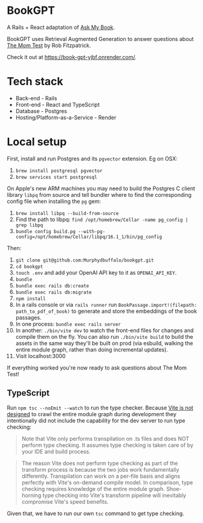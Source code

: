 # BookGPT
A Rails + React adaptation of [Ask My Book](https://github.com/slavingia/askmybook).

BookGPT uses Retrieval Augmented Generation to answer questions about [The Mom Test](https://www.momtestbook.com/) by Rob Fitzpatrick.

Check it out at https://book-gpt-yjbf.onrender.com/.

# Tech stack
- Back-end - Rails
- Front-end - React and TypeScript
- Database - Postgres
- Hosting/Platform-as-a-Service - Render

# Local setup
First, install and run Postgres and its `pgvector` extension. Eg on OSX:
1. `brew install postgresql pgvector`
1. `brew services start postgresql`

On Apple's new ARM machines you may need to build the Postgres C client library `libpq` from source and tell bundler where to find the corresponding config file when installing the `pg` gem:
1. `brew install libpq --build-from-source`
1. Find the path to libpq: `find /opt/homebrew/Cellar -name pg_config | grep libpq`
1. `bundle config build.pg --with-pg-config=/opt/homebrew/Cellar/libpq/16.1_1/bin/pg_config`

Then:
1. `git clone git@github.com:Murphydbuffalo/bookgpt.git`
1. `cd bookgpt`
1. `touch .env` and add your OpenAI API key to it as `OPENAI_API_KEY`.
1. `bundle`
1. `bundle exec rails db:create`
1. `bundle exec rails db:migrate`
1. `npm install`
1. In a rails console or via `rails runner` run `BookPassage.import!(filepath: path_to_pdf_of_book)` to generate and store the embeddings of the book passages.
1. In one process: `bundle exec rails server`
1. In another: `./bin/vite dev` to watch the front-end files for changes and compile them on the fly. You can also run `./bin/vite build` to build the assets in the same way they'll be built on prod (via esbuild, walking the entire module graph, rather than doing incremental updates).
1. Visit localhost:3000

If everything worked you're now ready to ask questions about The Mom Test!

## TypeScript
Run `npm tsc --noEmit --watch` to run the type checker. Because [Vite is not designed](https://vitejs.dev/guide/features.html#typescript) to crawl the entire module graph during development they intentionally did not include the capability for the dev server to run type checking:
>Note that Vite only performs transpilation on .ts files and does NOT perform type checking. It assumes type checking is taken care of by your IDE and build process.

>The reason Vite does not perform type checking as part of the transform process is because the two jobs work fundamentally differently. Transpilation can work on a per-file basis and aligns perfectly with Vite's on-demand compile model. In comparison, type checking requires knowledge of the entire module graph. Shoe-horning type checking into Vite's transform pipeline will inevitably compromise Vite's speed benefits.

Given that, we have to run our own `tsc` command to get type checking.
